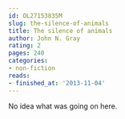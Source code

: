 ```yaml
---
id: OL27153835M
slug: the-silence-of-animals
title: The silence of animals
author: John N. Gray
rating: 2
pages: 240
categories:
- non-fiction
reads:
- finished_at: '2013-11-04'
---
```

No idea what was going on here.
